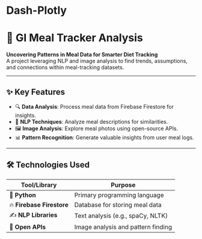 # Dash-Plotly

# 🥗 GI Meal Tracker Analysis  

**Uncovering Patterns in Meal Data for Smarter Diet Tracking**  
A project leveraging NLP and image analysis to find trends, assumptions, and connections within meal-tracking datasets.  

---

## ✨ **Key Features**  
- 🔍 **Data Analysis**: Process meal data from Firebase Firestore for insights.  
- 🧠 **NLP Techniques**: Analyze meal descriptions for similarities.  
- 🖼️ **Image Analysis**: Explore meal photos using open-source APIs.  
- 📊 **Pattern Recognition**: Generate valuable insights from user meal logs.  

---

## 🛠️ **Technologies Used**  
| **Tool/Library**          | **Purpose**                         |  
|---------------------------|-------------------------------------|  
| 🐍 **Python**             | Primary programming language       |  
| 🔥 **Firebase Firestore** | Database for storing meal data     |   
| ✍️ **NLP Libraries**     | Text analysis (e.g., spaCy, NLTK)  |  
| 🌌 **Open APIs**          | Image analysis and pattern finding |  
